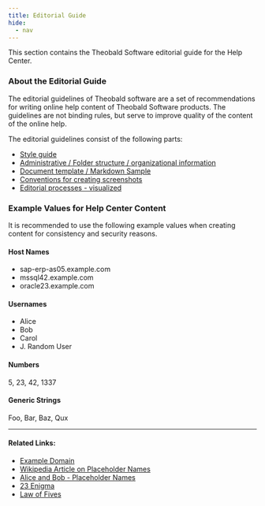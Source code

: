 ```yaml
---
title: Editorial Guide
hide:
  - nav
---
```


This section contains the Theobald Software editorial guide for the Help Center.

### About the Editorial Guide
The editorial guidelines of Theobald software are a set of recommendations for writing online help content of Theobald Software products. The guidelines are not binding rules, but serve to improve quality of the content of the online help.

The editorial guidelines consist of the following parts:

- [Style guide](https://theobaldsoftware.sharepoint.com/sites/PresalesSupportProdMgmtDoc/Freigegebene%20Dokumente/Style%20Guide_version_1.pdf) <!-- hier benoetigen wir Version 2--->
- [Administrative / Folder structure / organizational information](#link) <!-- braucht eine bessere Bezeichnung--->
- [Document template / Markdown Sample](markdown-sample.md)
- [Conventions for creating screenshots](screenshot-conventions.md)
- [Editorial processes - visualized ](https://theobaldsoftware.sharepoint.com/:f:/s/PresalesSupportProdMgmtDoc/EqxZ6qf_qmVMvwsmkZPIHD4BlR6W0kYCFxwQ7iRg7SJ1ZQ?e=Jy4oN5)

### Example Values for Help Center Content

It is recommended to use the following example values when creating content for consistency and security reasons.

#### Host Names

- sap-erp-as05.example.com
- mssql42.example.com
- oracle23.example.com

#### Usernames

- Alice
- Bob
- Carol
- J. Random User

#### Numbers

5, 23, 42, 1337

#### Generic Strings

Foo, Bar, Baz, Qux

******
#### Related Links:

- [Example Domain](http://example.com/)
- [Wikipedia Article on Placeholder Names](https://en.wikipedia.org/wiki/Placeholder_name)
- [Alice and Bob - Placeholder Names](https://en.wikipedia.org/wiki/Alice_and_Bob)
- [23 Enigma](https://en.wikipedia.org/wiki/23_enigma)
- [Law of Fives](https://discordia.fandom.com/wiki/Law_of_Fives)

